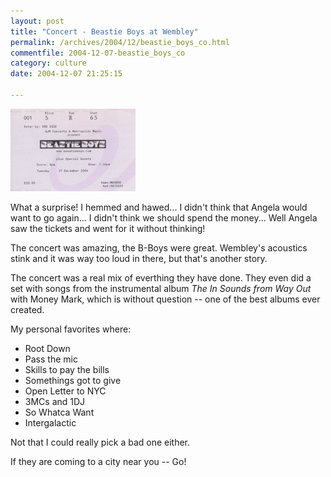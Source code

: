 ```yaml
---
layout: post
title: "Concert - Beastie Boys at Wembley"
permalink: /archives/2004/12/beastie_boys_co.html
commentfile: 2004-12-07-beastie_boys_co
category: culture
date: 2004-12-07 21:25:15

---
```


<a href="/assets/images/bboys_ticket_wembley.jpg"><img src="/assets/images/bboys_ticket_wembley-thumb.gif" width="200" height="132" alt="Beastie Boys Ticket for Wembley - 7 Dec 2004" border="0" class="img_plain" /></a>

What a surprise! I hemmed and hawed... I didn't think that Angela would want to go again... I didn't think we should spend the money... Well Angela saw the tickets and went for it without thinking!

The concert was amazing, the B-Boys were great. Wembley's acoustics stink and it was way too loud in there, but that's another story.

The concert was a real mix of everthing they have done. They even did a set with songs from the instrumental album *The In Sounds from Way Out* with Money Mark, which is without question -- one of the best albums ever created.

My personal favorites where:

-   Root Down
-   Pass the mic
-   Skills to pay the bills
-   Somethings got to give
-   Open Letter to NYC
-   3MCs and 1DJ
-   So Whatca Want
-   Intergalactic

Not that I could really pick a bad one either.

If they are coming to a city near you -- Go!
